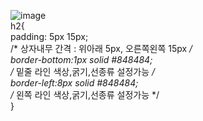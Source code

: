![image](https://user-images.githubusercontent.com/110442250/208018240-bc8e21f9-f6aa-413d-8532-4d94d75ff13a.png) <br>
h2{ <br>
  padding: 5px 15px;  <br>
/*  상자내무 간격 : 위아래 5px, 오른쪽왼쪽 15px  */ <br>
  border-bottom:1px solid #848484; <br> 
/*  밑줄 라인 색상,굵기,선종류 설정가능  */ <br>
  border-left:8px solid #848484; <br>
 /*  왼쪽 라인 색상,굵기,선종류 설정가능  */ <br>
}
